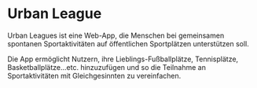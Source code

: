 # Urban League

Urban Leagues ist eine Web-App, die Menschen bei gemeinsamen spontanen Sportaktivitäten auf öffentlichen Sportplätzen unterstützen soll.

Die App ermöglicht Nutzern, ihre Lieblings-Fußballplätze, Tennisplätze, Basketballplätze...etc. hinzuzufügen und so die Teilnahme an Sportaktivitäten mit Gleichgesinnten zu vereinfachen.
